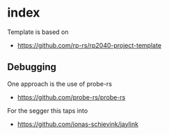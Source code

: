 # index

Template is based on

  * https://github.com/rp-rs/rp2040-project-template

## Debugging

One approach is the use of probe-rs

  * https://github.com/probe-rs/probe-rs

For the segger this taps into

  * https://github.com/jonas-schievink/jaylink
